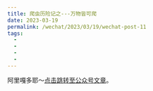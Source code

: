 ```yaml
---
title: 爬虫历险记之---万物皆可爬
date: 2023-03-19
permalink: /wechat/2023/03/19/wechat-post-11
tags:
  - 
  - 
  - 
  - 
---
```


阿里嘎多耶～[点击跳转至公众号文章](http://mp.weixin.qq.com/s?__biz=MzkxNjM0MzQ0MQ==&mid=2247484562&idx=2&sn=b2f6f5fe823926925a0630437e38d79d&chksm=c1501b6cf627927a45546309b6f5c187132d695650c56c144dcc618fc15f8689759b6e5bed11#rd)。
